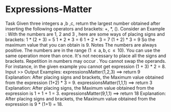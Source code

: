 # Expressions-Matter
Task Given three integers a ,b ,c, return the largest number obtained after inserting the following operators and brackets: +, *, ().  Consider an Example : With the numbers are 1, 2 and 3 , here are some ways of placing signs and brackets:  1 * (2 + 3) = 5 1 * 2 * 3 = 6 1 + 2 * 3 = 7 (1 + 2) * 3 = 9 So the maximum value that you can obtain is 9.  Notes The numbers are always positive. The numbers are in the range (1  ≤  a, b, c  ≤  10). You can use the same operation more than once. It's not necessary to place all the signs and brackets. Repetition in numbers may occur . You cannot swap the operands. For instance, in the given example you cannot get expression (1 + 3) * 2 = 8. Input >> Output Examples: expressionsMatter(1,2,3)  ==>  return 9 Explanation: After placing signs and brackets, the Maximum value obtained from the expression (1+2) * 3 = 9.  expressionsMatter(1,1,1)  ==>  return 3 Explanation: After placing signs, the Maximum value obtained from the expression is 1 + 1 + 1 = 3.  expressionsMatter(9,1,1)  ==>  return 18 Explanation: After placing signs and brackets, the Maximum value obtained from the expression is 9 * (1+1) = 18.
